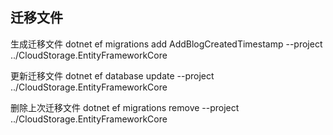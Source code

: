 ## 迁移文件

生成迁移文件
dotnet ef migrations add AddBlogCreatedTimestamp --project ../CloudStorage.EntityFrameworkCore

更新迁移文件
dotnet ef database update  --project ../CloudStorage.EntityFrameworkCore

删除上次迁移文件
dotnet ef migrations remove --project ../CloudStorage.EntityFrameworkCore